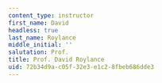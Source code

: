 ```yaml
---
content_type: instructor
first_name: David
headless: true
last_name: Roylance
middle_initial: ''
salutation: Prof.
title: Prof. David Roylance
uid: 72b34d9a-c05f-32e3-e1c2-8fbeb686dde3
---
```

